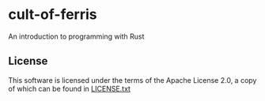 cult-of-ferris
===

An introduction to programming with Rust

License
---

This software is licensed under the terms of the Apache License 2.0, a copy of which can be found in [LICENSE.txt](LICENSE.txt)

